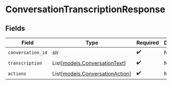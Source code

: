 # ConversationTranscriptionResponse


## Fields

| Field                                                              | Type                                                               | Required                                                           | Description                                                        |
| ------------------------------------------------------------------ | ------------------------------------------------------------------ | ------------------------------------------------------------------ | ------------------------------------------------------------------ |
| `conversation_id`                                                  | *str*                                                              | :heavy_check_mark:                                                 | N/A                                                                |
| `transcription`                                                    | List[[models.ConversationText](../models/conversationtext.md)]     | :heavy_check_mark:                                                 | N/A                                                                |
| `actions`                                                          | List[[models.ConversationAction](../models/conversationaction.md)] | :heavy_check_mark:                                                 | N/A                                                                |